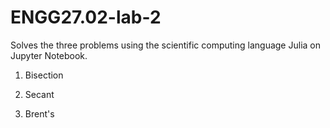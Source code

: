 # ENGG27.02-lab-2
Solves the three problems using the scientific computing language Julia on Jupyter Notebook.

1. Bisection 

2. Secant

3. Brent's
